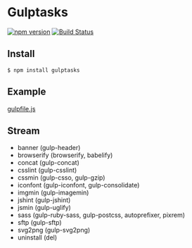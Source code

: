 # Gulptasks

[![npm version](https://img.shields.io/npm/v/gulptasks.svg?style=flat)](https://www.npmjs.com/package/gulptasks)
[![Build Status](https://img.shields.io/travis/blivesta/gulptasks/master.svg?style=flat)](https://travis-ci.org/blivesta/gulptasks)


## Install

```shell
$ npm install gulptasks
```

## Example

[gulpfile.js](https://github.com/blivesta/gulptasks/blob/master/gulpfile.js)


## Stream

- banner (gulp-header)
- browserify (browserify, babelify)
- concat (gulp-concat)
- csslint (gulp-csslint)
- cssmin (gulp-csso, gulp-gzip)
- iconfont (gulp-iconfont, gulp-consolidate)
- imgmin (gulp-imagemin)
- jshint (gulp-jshint)
- jsmin (gulp-uglify)
- sass (gulp-ruby-sass, gulp-postcss, autoprefixer, pixrem)
- sftp (gulp-sftp)
- svg2png (gulp-svg2png)
- uninstall (del)
